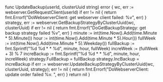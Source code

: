 


func UpdateBackup(userId, clusterUuid string) error {
   wc, err := webserver.GetRequestClient(userId)
   if err != nil {
      return fmt.Errorf("DoWebserverClient: get webserver client failed: %v", err)
   }
   strategy, err := webserver.GetBackupStrategyByClusterUuid(wc, clusterUuid)
   if err != nil {
      return fmt.Errorf("DoGetBackupStrategy: get backup strategy failed %v", err)
   }
   minute := int(time.Now().Add(time.Minute * 5).Minute())
   hour := int(time.Now().Add(time.Minute * 5).Hour())
   fullWeek := int(time.Now().Add(time.Minute * 5).Weekday())
   fullBackup := fmt.Sprintf("%d %d * * %d", minute, hour, fullWeek)
   increWeek := (fullWeek + 3) % 7
   increBackup := fmt.Sprintf("%d %d * * %d", minute, hour, increWeek)
   strategy.FullBackup = fullBackup
   strategy.IncBackup = increBackup
   if err := webserver.UpdateBackupStrategyByClusterUuid(wc, clusterUuid, strategy); err != nil {
      return fmt.Errorf("DoWebserverClient: update order failed %v. ", err)
   }
   return nil
}
